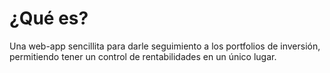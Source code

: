 # ¿Qué es?
Una web-app sencillita para darle seguimiento a los portfolios de inversión, permitiendo tener un control de rentabilidades en un único lugar. 
